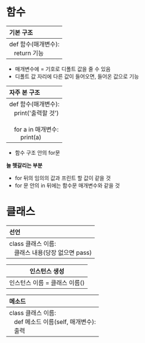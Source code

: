 # 함수
| 기본 구조 |     
| :--- |           
|def 함수(매개변수):<br> &nbsp;&nbsp;&nbsp;return 기능 |        
                  
* 매개변수에 = 기호로 디폴트 값을 줄 수 있음         
* 디폴트 값 자리에 다른 값이 들어오면, 들어온 값으로 기능      
                
| 자주 본 구조 |        
| :--- |            
|def 함수(매개변수):<br>  &nbsp;&nbsp;&nbsp;print('출력할 것') <br><br>  &nbsp;&nbsp;&nbsp;for a in 매개변수: <br>  &nbsp;&nbsp;&nbsp; &nbsp;&nbsp; print(a) |              
                
* 함수 구조 안의 for문      
            
**늘 헷갈리는 부분**        
* for 뒤의 임의의 값과 프린트 할 값이 같을 것      
* for 문 안의 in 뒤에는 함수문 매개변수와 같을 것      
           
# 클래스    
| 선언 |        
| :--- |            
|class 클래스 이름: <br> &nbsp;&nbsp;&nbsp;클래스 내용(당장 없으면 pass) |     
      
| 인스턴스 생성 |      
| --- |     
|인스턴스 이름 = 클래스 이름() |       
               
| 메소드 |         
| :--- |            
|class 클래스 이름: <br>  &nbsp;&nbsp;&nbsp;def 메소드 이름(self, 매개변수):<br> &nbsp;&nbsp;&nbsp;출력 |
